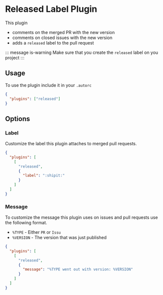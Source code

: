 # Released Label Plugin

This plugin

- comments on the merged PR with the new version
- comments on closed issues with the new version
- adds a `released` label to the pull request

::: message is-warning
Make sure that you create the `released` label on you project
:::

## Usage

To use the plugin include it in your `.autorc`

```json
{
  "plugins": ["released"]
}
```

## Options

### Label

Customize the label this plugin attaches to merged pull requests.

```json
{
  "plugins": [
    [
      "released",
      {
        "label": ":shipit:"
      }
    ]
  ]
}
```

### Message

To customize the message this plugin uses on issues and pull requests use the following format.

- `%TYPE` - Either `PR` or `Issu`
- `%VERSION` - The version that was just published

```json
{
  "plugins": [
    [
      "released",
      {
        "message": "%TYPE went out with version: %VERSION"
      }
    ]
  ]
}
```

